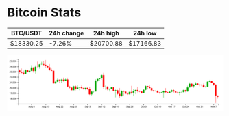 # Bitcoin Stats

BTC/USDT|24h change|24h high|24h low|
|---|---|---|---|
|$18330.25|-7.26%|$20700.88|$17166.83|

<img src="./chart.svg">
